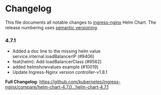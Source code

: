 # Changelog

This file documents all notable changes to [ingress-nginx](https://github.com/kubernetes/ingress-nginx) Helm Chart. The release numbering uses [semantic versioning](http://semver.org).

### 4.7.1

* Added a doc line to the missing helm value service.internal.loadBalancerIP (#9406)
* feat(helm): Add loadBalancerClass (#9562)
* added helmshowvalues example (#10019)
* Update Ingress-Nginx version controller-v1.8.1

**Full Changelog**: https://github.com/kubernetes/ingress-nginx/compare/helm-chart-4.7.0...helm-chart-4.7.1
